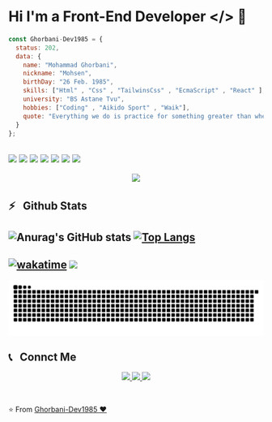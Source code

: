 # Hi I'm a Front-End Developer </> 👋

```js
const Ghorbani-Dev1985 = {
  status: 202,
  data: {
    name: "Mohammad Ghorbani",
    nickname: "Mohsen",
    birthDay: "26 Feb. 1985",
    skills: ["Html" , "Css" , "TailwinsCss" , "EcmaScript" , "React" ],
    university: "BS Astane Tvu",
    hobbies: ["Coding" , "Aikido Sport" , "Waik"],
    quote: "Everything we do is practice for something greater than where we currently are. Practice only makes for improvement. – Les Brown."
  }
};
```
![](https://img.shields.io/badge/HTML5-E34F26?style=for-the-badge&logo=html5&logoColor=white)
![](https://img.shields.io/badge/CSS3-1572B6?style=for-the-badge&logo=css3&logoColor=white)
![](https://img.shields.io/badge/Tailwind_CSS-38B2AC?style=for-the-badge&logo=tailwind-css&logoColor=white)
![](https://img.shields.io/badge/JavaScript-323330?style=for-the-badge&logo=javascript&logoColor=F7DF1E)
![](https://img.shields.io/badge/GIT-E44C30?style=for-the-badge&logo=git&logoColor=white)
![](https://img.shields.io/badge/Linux-FCC624?style=for-the-badge&logo=linux&logoColor=black)
![](https://img.shields.io/badge/React-20232A?style=for-the-badge&logo=react&logoColor=61DAFB)
---

<div align="center">
<img src="https://media4.giphy.com/media/3kPDmoWdBpQPNhCnUG/giphy.gif" width="400"/>
</div>


<h2>⚡️ &nbsp; Github Stats</h2>

![Anurag's GitHub stats](https://github-readme-stats.vercel.app/api?username=Ghorbani-Dev1985&show_icons=true&theme=dracula)
[![Top Langs](https://github-readme-stats.vercel.app/api/top-langs/?username=Ghorbani-Dev1985&layout=donut)](https://github.com/Ghorbani-Dev1985/github-readme-stats)
---
[![wakatime](https://wakatime.com/badge/user/a2dbda50-7939-4983-b0f3-9ce8fcaadb30.svg)](https://wakatime.com/@a2dbda50-7939-4983-b0f3-9ce8fcaadb30)
<img src="https://komarev.com/ghpvc/?username=amirkeramat&label=PROFILE+VIEWS" />
---
<img align="center" src="https://raw.githubusercontent.com/imrrobat/imrrobat/d1b244e170d2b75fdda3efd499eaaf163f7a617c/images/github-contribution-grid-snake.svg" />

<h2>📞 &nbsp; Connct Me </h2>

<p align="center">
  <a href="https://ghorbani-dev.ir/">
    <img src="https://img.shields.io/badge/Website-www.Ghorbani--Dev.ir-blue?style=flat&logo=google-chrome" />
  </a>
  <a href="https://instagram.com/ghorbani-dev1985/">
    <img src="https://img.shields.io/badge/Instagram-@ghorbani--dev1985-red?style=flat&logo=instagram" />
  </a>
  <a href="https://t.me/ghorbani-dev1985/">
    <img src="https://img.shields.io/badge/Telegram-@ghorbani--dev1985-blue?style=flat&logo=telegram" />
  </a>
</p>
<br />

⭐️ From [Ghorbani-Dev1985 ❤️](https://ghorbani-dev1985.ir/)
